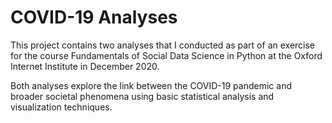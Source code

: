 # COVID-19 Analyses

This project contains two analyses that I conducted as part of an exercise for the course Fundamentals of Social Data Science in Python at the Oxford Internet Institute in December 2020. 

Both analyses explore the link between the COVID-19 pandemic and broader societal phenomena using basic statistical analysis and visualization techniques. 